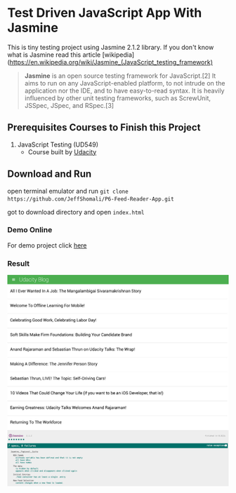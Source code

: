 # Test Driven JavaScript App With Jasmine

This is tiny testing project using Jasmine 2.1.2 library. If you don't know what is Jasmine read this article [wikipedia](https://en.wikipedia.org/wiki/Jasmine_(JavaScript_testing_framework)
> **Jasmine** is an open source testing framework for JavaScript.[2] It aims to run on any JavaScript-enabled platform, to not intrude on the application nor the IDE, and to have easy-to-read syntax. It is heavily influenced by other unit testing frameworks, such as ScrewUnit, JSSpec, JSpec, and RSpec.[3]

## Prerequisites Courses to Finish this Project
1. JavaScript Testing (UD549)
     + Course built by [Udacity](https://www.udacity.com/course/javascript-testing--ud549)


## Download and Run
open terminal emulator and run
`git clone https://github.com/JeffShomali/P6-Feed-Reader-App.git`

got to download directory and open `index.html`

### Demo Online

For demo project click [here](https://jeffshomali.github.io/P6-Feed-Reader-App/)

### Result
![result](https://github.com/JeffShomali/P6-Feed-Reader-App/blob/gh-pages/result.png?raw=true)
